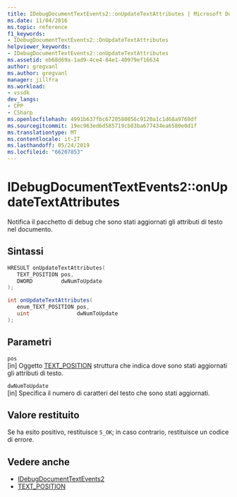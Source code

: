 ```yaml
---
title: IDebugDocumentTextEvents2::onUpdateTextAttributes | Microsoft Docs
ms.date: 11/04/2016
ms.topic: reference
f1_keywords:
- IDebugDocumentTextEvents2::OnUpdateTextAttributes
helpviewer_keywords:
- IDebugDocumentTextEvents2::onUpdateTextAttributes
ms.assetid: eb68d69a-1ad9-4ce4-84e1-40979ef16634
author: gregvanl
ms.author: gregvanl
manager: jillfra
ms.workload:
- vssdk
dev_langs:
- CPP
- CSharp
ms.openlocfilehash: 4991b637fbc6720580856c9120a1c1d68a9769df
ms.sourcegitcommit: 19ec963ed6d585719cb83ba677434ea6580e0d1f
ms.translationtype: MT
ms.contentlocale: it-IT
ms.lasthandoff: 05/24/2019
ms.locfileid: "66207853"
---
```

# <a name="idebugdocumenttextevents2onupdatetextattributes"></a>IDebugDocumentTextEvents2::onUpdateTextAttributes
Notifica il pacchetto di debug che sono stati aggiornati gli attributi di testo nel documento.

## <a name="syntax"></a>Sintassi

```cpp
HRESULT onUpdateTextAttributes( 
   TEXT_POSITION pos,
   DWORD         dwNumToUpdate
);
```

```csharp
int onUpdateTextAttributes( 
   enum_TEXT_POSITION pos,
   uint               dwNumToUpdate
);
```

## <a name="parameters"></a>Parametri
`pos`\
[in] Oggetto [TEXT_POSITION](../../../extensibility/debugger/reference/text-position.md) struttura che indica dove sono stati aggiornati gli attributi di testo.

`dwNumToUpdate`\
[in] Specifica il numero di caratteri del testo che sono stati aggiornati.

## <a name="return-value"></a>Valore restituito
 Se ha esito positivo, restituisce `S_OK`; in caso contrario, restituisce un codice di errore.

## <a name="see-also"></a>Vedere anche
- [IDebugDocumentTextEvents2](../../../extensibility/debugger/reference/idebugdocumenttextevents2.md)
- [TEXT_POSITION](../../../extensibility/debugger/reference/text-position.md)